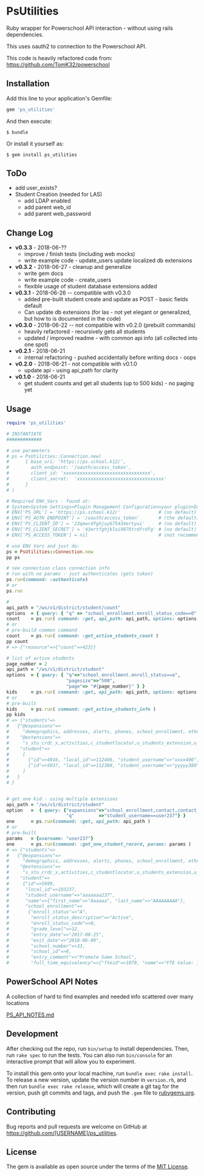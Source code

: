 # PsUtilities

Ruby wrapper for Powerschool API interaction - without using rails dependencies.

This uses oauth2 to connection to the Powerschool API.

This code is heavily refactored code from: https://github.com/TomK32/powerschool

## Installation

Add this line to your application's Gemfile:

```ruby
gem 'ps_utilities'
```

And then execute:

    $ bundle

Or install it yourself as:

    $ gem install ps_utilities

## ToDo

- add user_exists?
- Student Creation (needed for LAS)
  - add LDAP enabled
  - add parent web_id
  - add parent web_password

## Change Log

* **v0.3.3** - 2018-06-??
  - improve / finish tests (including web mocks)
  - write example code - update_users update localized db extensions
* **v0.3.2** - 2018-06-27 - cleanup and generalize
  - write gem docs
  - write example code - create_users
  - flexible usage of student database extensions added
* **v0.3.1** - 2018-06-26 -- compatible with v0.3.0
  - added pre-built student create and update as POST - basic fields default
  - Can update db extensions (for las - not yet elegant or generalized, but how to is documented in the code)
* **v0.3.0** - 2018-06-22 -- not compatible with v0.2.0 (prebuilt commands)
  - heavily refactored - recursively gets all students
  - updated / improved readme - with common api info (all collected into one spot)
* **v0.2.1** - 2018-06-21
  - internal refactoring - pushed accidentally before writing docs - oops
* **v0.2.0** - 2018-06-21 - not compatible with v0.1.0
  - update api - using api_path for clarity
* **v0.1.0** - 2018-06-21
  - get student counts and get all students (up to 500 kids) - no paging yet

## Usage

```ruby
require 'ps_utilities'

# INSTANTIATE
#############

# use parameters
# ps = PsUtilities::Connection.new(
#      { base_uri: 'https://ps.school.k12/',
#        auth_endpoint: '/oauth/access_token',
#        client_id: 'xxxxxxxxxxxxxxxxxxxxxxxxxxxxxxxx',
#        client_secret:  'xxxxxxxxxxxxxxxxxxxxxxxxxxxxxxxx'
#      }
# )

# Required ENV_Vars - found at:
# System>System Settings>Plugin Management Configuration>your plugin>Data_Provider_Configuration
# ENV['PS_URL'] = 'https://ps.school.k12/'              # (no default)
# ENV['PS_AUTH_ENDPOINT'] = '/oauth/access_token'       # (the default)
# ENV['PS_CLIENT_ID'] = '23qewrdfghjuy675434ertyui'     # (no default)
# ENV['PS_CLIENT_SECRET'] = '43ertfghjkloi9876trdfrdfg' # (no default)
# ENV['PS_ACCESS_TOKEN'] = nil                          # (not recommended)

# use ENV Vars and just do:
ps = PsUtilities::Connection.new
pp ps

# see connection class connection info
# run with no params - just authenticates (gets token)
ps.run(command: :authenticate)
# or
ps.run

#
api_path = "/ws/v1/district/student/count"
options  = { query: { "q" => "school_enrollment.enroll_status_code==0" } }
count    = ps.run( command: :get, api_path: api_path, options: options )
# or
# pre-build common command
count    = ps.run( command: :get_active_students_count )
pp count
# => {"resource"=>{"count"=>423}}

# list of active students
page_number = 2
api_path = "/ws/v1/district/student"
options  = { query: { "q"=>"school_enrollment.enroll_status==a",
                      "pagesize"=>"500",
                      "page"=> "#{page_number}" } }
kids     = ps.run( command: :get, api_path: api_path, options: options )
# or
# pre-built
kids     = ps.run( command: :get_active_students_info )
pp kids
# => {"students"=>
#   {"@expansions"=>
#     "demographics, addresses, alerts, phones, school_enrollment, ethnicity_race, contact, contact_info, initial_enrollment, schedule_setup, fees, lunch",
#    "@extensions"=>
#     "s_stu_crdc_x,activities,c_studentlocator,u_students_extension,u_studentsuserfields,s_stu_ncea_x,s_stu_edfi_x,studentcorefields",
#    "student"=>
#     [
#       {"id"=>4916, "local_id"=>112406, "student_username"=>"xxxx406", "name"=>{"first_name"=>"Xxxxxx", "last_name"=>"xxxxx"}},
#       {"id"=>5037, "local_id"=>112380, "student_username"=>"yyyyy380", "name"=>{"first_name"=>"Yyyyyy", "last_name"=>"YYYYY"}},
#     ]
#   }
# }


# get one kid - using multiple extensions
api_path = "/ws/v1/district/student"
option   =  { query: {"expansions"=>"school_enrollment,contact,contact_info",
                      "q"         =>"student_username==user237"} }
one      = ps.run(command: :get, api_path: api_path )
# or
# pre-built
params   = {username: "user237"}
one      = ps.run(command: :get_one_student_record, params: params )
# => {"students"=>
#   {"@expansions"=>
#     "demographics, addresses, alerts, phones, school_enrollment, ethnicity_race, contact, contact_info, initial_enrollment, schedule_setup, fees, lunch",
#    "@extensions"=>
#     "s_stu_crdc_x,activities,c_studentlocator,u_students_extension,u_studentsuserfields,s_stu_ncea_x,s_stu_edfi_x,studentcorefields",
#    "student"=>
#     {"id"=>5999,
#      "local_id"=>103237,
#      "student_username"=>"aaaaaaa237",
#      "name"=>{"first_name"=>"Aaaaaa", "last_name"=>"AAAAAAAAA"},
#      "school_enrollment"=>
#       {"enroll_status"=>"A",
#        "enroll_status_description"=>"Active",
#        "enroll_status_code"=>0,
#        "grade_level"=>12,
#        "entry_date"=>"2017-08-25",
#        "exit_date"=>"2018-06-09",
#        "school_number"=>33,
#        "school_id"=>6,
#        "entry_comment"=>"Promote Same School",
#        "full_time_equivalency"=>{"fteid"=>1070, "name"=>"FTE Value: 1"}}}}}

```

## PowerSchool API Notes

A collection of hard to find examples and needed info scattered over many locations

[PS_API_NOTES.md](PS_API_NOTES.md)


## Development

After checking out the repo, run `bin/setup` to install dependencies. Then, run `rake spec` to run the tests. You can also run `bin/console` for an interactive prompt that will allow you to experiment.

To install this gem onto your local machine, run `bundle exec rake install`. To release a new version, update the version number in `version.rb`, and then run `bundle exec rake release`, which will create a git tag for the version, push git commits and tags, and push the `.gem` file to [rubygems.org](https://rubygems.org).

## Contributing

Bug reports and pull requests are welcome on GitHub at https://github.com/[USERNAME]/ps_utilities.

## License

The gem is available as open source under the terms of the [MIT License](https://opensource.org/licenses/MIT).
